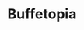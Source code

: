 ---
layout: place
title: "Buffetopia"
permalink: /texas/humble/buffetopia.html
stateAbbr: TX
stateName: Texas
cityName: Humble
seo:
  name: "Buffetopia"
  type: Restaurant
  links: https://www.buffetopiatx.com/
description: "Buffetopia serves delicious sushi in Humble, Texas. Try fresh Japanese dishes for a great dining experience. "
place_id: ChIJ0fC3r6azQIYRqyFIwT6FswY
photos:
  - name: >-
      places/ChIJ0fC3r6azQIYRqyFIwT6FswY/photos/AeeoHcLA23qtD0V8uFixfvoH8t_o223IcPizxhgZzn-FBwjm1XLGYyWTqoN2TEub6GdX7HHZFCW8JqNUwJGIinj1TaE0QbHyajZV5fqHT9UuJfSOQz41OhiJBbMbFkVDepAUS5ueCNaY2B7CWIsyVUos3OPAXmDwcyoDWqof1ASo8kG__jRSK5sTWLdqrTm6_JqbkEalpyLBXYc8yLwtFnQCTrUnAqhSe9gCVkFYWox_Sgtl7YJSQ9JouZQP8wO3rOkfNDBrb5IteuZEbNYxWg58nA-jd05LOmfn32vfjWdVaKhIaQ
    widthPx: 1702
    heightPx: 1276
    authorAttributions:
      - displayName: Buffetopia
        uri: https://maps.google.com/maps/contrib/112105546769884134669
        photoUri: >-
          https://lh3.googleusercontent.com/a-/ALV-UjVFrgXc2Rd2SBMyFKy6Y2hvtgbF4cCDdrR_N-aoaDdEpkRgtFA=s100-p-k-no-mo
    flagContentUri: >-
      https://www.google.com/local/imagery/report/?cb_client=maps_api_places.places_api&image_key=!1e10!2sAF1QipOJxavRCgq1gD7rG4hLZxdYoeDoPZLpXmPco0F7&hl=en-US
    googleMapsUri: >-
      https://www.google.com/maps/place//data=!3m4!1e2!3m2!1sAF1QipOJxavRCgq1gD7rG4hLZxdYoeDoPZLpXmPco0F7!2e10!4m2!3m1!1s0x8640b3a6afb7f0d1:0x6b3853ec14821ab
  - name: >-
      places/ChIJ0fC3r6azQIYRqyFIwT6FswY/photos/AeeoHcK14KZQ_UELh4RqyGLl3dVSvlQYokKcGShEA_6yMN3CZD017sxMW2gsaOC7weoMreCrV2dcHfpJfOIhExsKn9Vc3zTuTHTd9pAP3RLOjsTpGc5-foOBhSKN1pimSRaxo_-sMvKvciV9j9PsKTecDUmkguVpilvnRnQ2FB4MukjK7vOD4GAq2Eeut24dnLNciBUhagkaN7mwlc6A827A4eMwrFKkMVWSQ5NoKtYgit2UVijRS-YElFvuMZwWodWy3M3qt9-xuIda61DHpqsu63Hvraw_-wuHLAAPlc9GIxRYmteErI_Wx5kMJ3fB4PlSg92RN-trNLIUZKWSKrX-GHOB1rUECFue9cLXRJy5HE8p8qPGR753F1U-hABzG9Aa03KTwcSC7-B2iatnxjlaOjUv1fs7vR1PHDvMc5yapHIFdG6bzD5jt3aylNmhtg
    widthPx: 4032
    heightPx: 2268
    authorAttributions:
      - displayName: Gary Pugh
        uri: https://maps.google.com/maps/contrib/103704654975189989024
        photoUri: >-
          https://lh3.googleusercontent.com/a-/ALV-UjX0o4xBN0_T52PAtjoXMZmjyhblrjG4tkAGorbnF_F-mFl88gm0Gw=s100-p-k-no-mo
    flagContentUri: >-
      https://www.google.com/local/imagery/report/?cb_client=maps_api_places.places_api&image_key=!1e10!2sCIABIhADydERiBiqRGfiWVYAAeai&hl=en-US
    googleMapsUri: >-
      https://www.google.com/maps/place//data=!3m4!1e2!3m2!1sCIABIhADydERiBiqRGfiWVYAAeai!2e10!4m2!3m1!1s0x8640b3a6afb7f0d1:0x6b3853ec14821ab
  - name: >-
      places/ChIJ0fC3r6azQIYRqyFIwT6FswY/photos/AeeoHcJkGG2uxaovkbRPxpmzNLH1Yx6OjYmpBCKLbKsgHSRF6H2yBC0zPKwcFd6W83EMKY4B4EiqIEFeHGvhx-BHVk-babG-cbR1kmuvUORfS4czUh8SXWUBvDtZnvceHV4YubnptqgDQa8ws-Cccs0rSGBzRGg1pkDgjMVnxDLWkRN-rFdyDkCWEJo6azBpX__t6o84cSG7t6kT4PMDY5ZzLShh7K4KFBUiIaVq140-MAibYvtOjAQEwM3ECnggq33pefUMog7ip6jUdiIxHTlKT-FZMPphwZUlDafcC33lq03OwclsTcQxRPGg83MLG8HkpJd6yxCQ2bRksqTqadYtwJBw3CxAFwzW6SqX9QLcnpNCwVcmWL31I1SN71gS8u6qwCZanJ_I6Q4GaIpnVFuh71MJ6eqBL_MccgUklQeQmQ3Hfg
    widthPx: 4800
    heightPx: 3600
    authorAttributions:
      - displayName: J
        uri: https://maps.google.com/maps/contrib/102429901943080699374
        photoUri: >-
          https://lh3.googleusercontent.com/a/ACg8ocIapaVBLvoaFTPzGj6lTc0bT2EfWcsVM9Euc9habOu3sHklyA=s100-p-k-no-mo
    flagContentUri: >-
      https://www.google.com/local/imagery/report/?cb_client=maps_api_places.places_api&image_key=!1e10!2sCIHM0ogKEICAgMDg8sjyMA&hl=en-US
    googleMapsUri: >-
      https://www.google.com/maps/place//data=!3m4!1e2!3m2!1sCIHM0ogKEICAgMDg8sjyMA!2e10!4m2!3m1!1s0x8640b3a6afb7f0d1:0x6b3853ec14821ab
  - name: >-
      places/ChIJ0fC3r6azQIYRqyFIwT6FswY/photos/AeeoHcI_M8CadcAsLdfn_rf9sygNiToyubLrEdR0lvgoL8VIu1dCzTz15TAWIsl4BHpHooxDWDMfq0mPVjj8jFzAfIBlA5oMb2c9MDkFXs9hq27bxE15V7cITLBMpaW785kmg86x_PMpcAeFVoZsWfuei5tnqE5Matp8_93-Xtfe8Wl7_V2-_VY6tAfoLMr_tia_tq-DseB2HxKpC04qi_jGqviC0pTn5Z3cuaxSCSDbRimdQEUpeXoZ9AGofv3a1zbJnjOFap4-b6JT5Al542gyeMGFOmV1flRAVDXNUertDQrExrsTLKNG_GgR7oNhASBAyTO4aRQ5vtgYgWYROQbd8lShSk5axQPLMggc7pehWPx4xieWPuDelGSFgYdJQNToXJvuquc10n305K2lw9DPUc2bHglHTMCzqqGkGENCHowXG-ka
    widthPx: 3600
    heightPx: 4800
    authorAttributions:
      - displayName: xuhong zhuang
        uri: https://maps.google.com/maps/contrib/105539401919387974244
        photoUri: >-
          https://lh3.googleusercontent.com/a-/ALV-UjWLn3C9So7mYpOIfCGcHuTN_Ctkn5vfO8Vyd7q9wgeUZ62rucId=s100-p-k-no-mo
    flagContentUri: >-
      https://www.google.com/local/imagery/report/?cb_client=maps_api_places.places_api&image_key=!1e10!2sCIHM0ogKEICAgMDI2M6lqwE&hl=en-US
    googleMapsUri: >-
      https://www.google.com/maps/place//data=!3m4!1e2!3m2!1sCIHM0ogKEICAgMDI2M6lqwE!2e10!4m2!3m1!1s0x8640b3a6afb7f0d1:0x6b3853ec14821ab
  - name: >-
      places/ChIJ0fC3r6azQIYRqyFIwT6FswY/photos/AeeoHcJSmM6XOkKGYlpUdxWWwO_9cQMj-3feY4ejaz30PN4SnSkqv9dGwX2j-NLmKqW62OiyF1wc6z2CNjsBE1_2kU1PA8TAa8sxBTUbf2JcO9g8I7AVbeiwT5G6MO882deb8ZZfTF-mFbZ0eJKHMWLE3o6zgU_uWkIaYwE6klqRay7RBhkltHQ_ZE7eBUlpz4H3XbyU8n6JG2STMCSJ-q13tB_4aMbDi3id7s12z-9ol3a293I57h4Xlkh2-zmcRELrgODJC-zizXucoLUy6hWT8XbqHJ50hgLxrOfBuPsk3g1iD9S312aaHutjy3Rym6nWmisek4aUcI5VTqnvRMbHAXrtgGnaKGWGT9utlVHUKz1ExzGIZVSo-cB22mniSGjZVrPfPummSOSdCQ0Jzs7XW2ljTFEgva9KPTkVMa84O4Wm2Zik
    widthPx: 4080
    heightPx: 1836
    authorAttributions:
      - displayName: David Perez
        uri: https://maps.google.com/maps/contrib/111376814999594742926
        photoUri: >-
          https://lh3.googleusercontent.com/a-/ALV-UjWGMmGHzlRNAjF1ZojSGy4OWGdSV5RJ1rDd74qhcwxv9rcVw194=s100-p-k-no-mo
    flagContentUri: >-
      https://www.google.com/local/imagery/report/?cb_client=maps_api_places.places_api&image_key=!1e10!2sCIHM0ogKEICAgMCI9oXklgE&hl=en-US
    googleMapsUri: >-
      https://www.google.com/maps/place//data=!3m4!1e2!3m2!1sCIHM0ogKEICAgMCI9oXklgE!2e10!4m2!3m1!1s0x8640b3a6afb7f0d1:0x6b3853ec14821ab
  - name: >-
      places/ChIJ0fC3r6azQIYRqyFIwT6FswY/photos/AeeoHcIStudRel6qB3_NMhzF6wP7YTa_8Js1IFvvDRy9pd1O0OyaNOf8N9Bk_w7Q3wzHB4Dob8Ex2von71xIeHYDjkTDc7DVU2_-zuI8VQM0dnGd0JoUYXfSHRVXGAHL9Ehj2wHd6OUkt6fvyhkdW4QT72e_Pra_vs1S2yyjizsfjAOPQqOsy6PHB6VaFQ8O8VbOT1dXzcs3pRBQkkRxPBn9Z1hdjJVgOPsL2WkpT0a-4J9RiTCgTjvsXiRFwlYu5L6ReNzg9mjdjxnqrfeR5XZJQim3Hj4wlWKsFDThBQb0ORJyrirqkcjOYY-KCEVcUSrzM-iF04_F6WyoeHZ7y4DQBfwBGENI0v7Y7Czz9hnN_BGi7O-TTQ0VScCqnQ2ds-HDfCJNGhGKjfc6gqEt74Rg215bt0xQSWhG5TwHzWT_4ysiMRyj
    widthPx: 4080
    heightPx: 3060
    authorAttributions:
      - displayName: jAm Montenegro
        uri: https://maps.google.com/maps/contrib/103509924260828837371
        photoUri: >-
          https://lh3.googleusercontent.com/a-/ALV-UjU6xYI8eit5gN1r3OvI3g4-XCjd1S09CoJI9bsAHor4sugzddrc=s100-p-k-no-mo
    flagContentUri: >-
      https://www.google.com/local/imagery/report/?cb_client=maps_api_places.places_api&image_key=!1e10!2sCIHM0ogKEICAgMCQk_OS_QE&hl=en-US
    googleMapsUri: >-
      https://www.google.com/maps/place//data=!3m4!1e2!3m2!1sCIHM0ogKEICAgMCQk_OS_QE!2e10!4m2!3m1!1s0x8640b3a6afb7f0d1:0x6b3853ec14821ab
  - name: >-
      places/ChIJ0fC3r6azQIYRqyFIwT6FswY/photos/AeeoHcK1FHKBT7J5t7LdtRVBg8p32arIwZ7Bwfh1xw-3e9SvwLa-XbPTv1mzKHRgjnRhmkL_6lt9YwgoxHJqYp8aEM55uDelvR87u1nFVgfksG3EN1EgZl5uGxg3D1zPgdLNzkVMu8xe7KaUbnw5TYNv-cTg0RHlYx6tSFuZoXuQXjF3ZTn2vBjNsDNyQJDcuqmvHblOU9NYHJrkNwvKr4Gsud73mFvAZ8N9aMME-bPKgyA4IGBPoE6yJERtkICUKyRcuvYzKQtpZcRZ76NpEpLbJ3VNbYy9fM1t8IScU_7VigaEvSqOG-p-Tin5t9Umy9_HFGIEQysMQm13e1QZ3aute3dsjzzCR5Ck5o1kgxwB3Z0lDrOJvkwNYVEwRP8BOJNioVSia6yV2Oj_7dCQEwDOeYr8RDSToAttaysBV1WdbHxodg
    widthPx: 4800
    heightPx: 3600
    authorAttributions:
      - displayName: Paul Gantcher
        uri: https://maps.google.com/maps/contrib/113137095513792040022
        photoUri: >-
          https://lh3.googleusercontent.com/a-/ALV-UjXJyWeG5zAWxk3fyfCm4zadYVq5ngo11em_wE-1xh-5on1c1FhmPg=s100-p-k-no-mo
    flagContentUri: >-
      https://www.google.com/local/imagery/report/?cb_client=maps_api_places.places_api&image_key=!1e10!2sCIHM0ogKEICAgMCg8tr4Yw&hl=en-US
    googleMapsUri: >-
      https://www.google.com/maps/place//data=!3m4!1e2!3m2!1sCIHM0ogKEICAgMCg8tr4Yw!2e10!4m2!3m1!1s0x8640b3a6afb7f0d1:0x6b3853ec14821ab
  - name: >-
      places/ChIJ0fC3r6azQIYRqyFIwT6FswY/photos/AeeoHcKAJZS0pCZeonqoplqhx8J0Bnef4uQGj5p1NyXfFuTxC79M2qP20a_ivelzMNLJknEXgiVUqPkjg8-P3kr3c2d6bkLvES2RB8pB6Z8fg5GoIjHnod-pPu5ckVchxo6KxrCDnltThaEV6TUvwYCWGPZxIq4048492uX69j90pNXLFNz55OUuS5sU4RJu09k-Awkhttr4PiCjD7BCJimMoFyuX5tx5QUR0hqgUtVA7oGe7NvHW4HDSVP0-ofhl5W-feeC9xhhRJexJM8TKjTZf2Sk43GM3EFQVAN-MwlbIfVJoFdh3V4n0xRzcIhVbKcYijV3FSDwuho-b_dzOUMhx_vGoreX25e9ylZLr6GSDOq2qtPUOH1Z3UewvqzJKzoR0CFREmgml66avS3utJ1pYDSBCNjVNnh9N0Nqo7-NERkUj3M
    widthPx: 3024
    heightPx: 4032
    authorAttributions:
      - displayName: Shell Pianist
        uri: https://maps.google.com/maps/contrib/113994063107233440445
        photoUri: >-
          https://lh3.googleusercontent.com/a-/ALV-UjUnp4-8IZoMFDcC8Vs-bvdPb7lFEVzlIi_fCamNzf7ofpTVlGA=s100-p-k-no-mo
    flagContentUri: >-
      https://www.google.com/local/imagery/report/?cb_client=maps_api_places.places_api&image_key=!1e10!2sCIHM0ogKEICAgMCQgLbr7AE&hl=en-US
    googleMapsUri: >-
      https://www.google.com/maps/place//data=!3m4!1e2!3m2!1sCIHM0ogKEICAgMCQgLbr7AE!2e10!4m2!3m1!1s0x8640b3a6afb7f0d1:0x6b3853ec14821ab
  - name: >-
      places/ChIJ0fC3r6azQIYRqyFIwT6FswY/photos/AeeoHcKrHu2Wb1GJcGqaMwL4gLBmkjIghZLEFhwutC8LNZkvkrXQgEO5W_ytSQ0LjUBb0GBTZBb0x5hsGZJK3Lx-wdTGFBXOuJVFl_S5T09bPdT_Al88-375aAmA8kG4uDrdinWJqKfJUSEnsrcu32u89ru2fSoQiYj6AaedIwVRVrJ5CxeBdblBtun-IcgFmVA6zF1_npDQkf-SJAwsaSngPhFBIayIEjwU5oipJrbF7JhgZ4_09rfqpTwraA5KF56_JRCg8fdYhiZVg0-0SmBbQnrjaD0XXH0CmJgXwwAEhSfDQApwQ_8Lm6hZWjTAt7m99vp1REPh9yjwtOxC2wR6zpgRXf83FZa6hPMCLVUFGGLbuFnVUZQ1W85AaXVk_SDWElZA7Pmg1AHYON-T2nOQukeKE3jk4kCiea6dTlInveKmowg
    widthPx: 3000
    heightPx: 4000
    authorAttributions:
      - displayName: Jose Gonzalez
        uri: https://maps.google.com/maps/contrib/115286617862164973719
        photoUri: >-
          https://lh3.googleusercontent.com/a-/ALV-UjWcqZ_pJm2_7_NDZAXJmzFXIup8pTYfvSujltujBFSw6htFn-Ug=s100-p-k-no-mo
    flagContentUri: >-
      https://www.google.com/local/imagery/report/?cb_client=maps_api_places.places_api&image_key=!1e10!2sCIHM0ogKEICAgMDQotGOiAE&hl=en-US
    googleMapsUri: >-
      https://www.google.com/maps/place//data=!3m4!1e2!3m2!1sCIHM0ogKEICAgMDQotGOiAE!2e10!4m2!3m1!1s0x8640b3a6afb7f0d1:0x6b3853ec14821ab
  - name: >-
      places/ChIJ0fC3r6azQIYRqyFIwT6FswY/photos/AeeoHcLc0VM-scY9wIQgzqBDNvOKC5VLIuQxTOhId8m2qn_AEdloA-GB6BGI_C2ngFRd6KwKIgSahUQVX2M4JNZMOOSRtGpD84qXr4he_gDmfMkq4J40E3SzpcSCPdWwa_LiEbzp8Cus-bcqxyDClCFPJzL67NVI-x8xxSz5oNSLetUA6LCYa-Xs3-wvxQ08Bhil3ywECGNOai1A5U7lsn-98LPJ3pQ1riIONtvjw1gNuar6jZCocfud1XyGIBr8Jsp2_j8LAOobgHIPcYvGyrtI_htdkwEkUmJ4w9FhqT97ifl7CrwjSDEpnykO1kfGWGppv0--B09TgNHdT7tK0Kj0MX9n33MmXlfT9NzWWmdy-nf5yY74M_Mr4gi57iV35jnX86C6hdaKEXHoUtCY4AwjVEDrEGGeYwbzhzNdcLrNumM
    widthPx: 4032
    heightPx: 3024
    authorAttributions:
      - displayName: Triple R LLC
        uri: https://maps.google.com/maps/contrib/102004341600033104421
        photoUri: >-
          https://lh3.googleusercontent.com/a/ACg8ocIrc8MIK1tBhXAjlY9t-zmXvCL-mGkuSq8_-Uz3xH3rSAmNMg=s100-p-k-no-mo
    flagContentUri: >-
      https://www.google.com/local/imagery/report/?cb_client=maps_api_places.places_api&image_key=!1e10!2sCIHM0ogKEICAgMCg3PvdEw&hl=en-US
    googleMapsUri: >-
      https://www.google.com/maps/place//data=!3m4!1e2!3m2!1sCIHM0ogKEICAgMCg3PvdEw!2e10!4m2!3m1!1s0x8640b3a6afb7f0d1:0x6b3853ec14821ab
address: 9930 Farm to Market 1960 Bypass Rd W, Humble, TX 77338, USA
street: 9930 Farm to Market 1960 Bypass Rd W
city: Humble
state: TX
zip: '77338'
country: USA
neighborhood: null
latitude: '30.004126'
longitude: '-95.273655'
accessibility_options:
  wheelchairAccessibleParking: true
  wheelchairAccessibleEntrance: true
  wheelchairAccessibleRestroom: true
  wheelchairAccessibleSeating: true
business_status: OPERATIONAL
name: Buffetopia
google_maps_links:
  directionsUri: >-
    https://www.google.com/maps/dir//''/data=!4m7!4m6!1m1!4e2!1m2!1m1!1s0x8640b3a6afb7f0d1:0x6b3853ec14821ab!3e0
  placeUri: https://maps.google.com/?cid=482876089635971499
  writeAReviewUri: >-
    https://www.google.com/maps/place//data=!4m3!3m2!1s0x8640b3a6afb7f0d1:0x6b3853ec14821ab!12e1
  reviewsUri: >-
    https://www.google.com/maps/place//data=!4m4!3m3!1s0x8640b3a6afb7f0d1:0x6b3853ec14821ab!9m1!1b1
  photosUri: >-
    https://www.google.com/maps/place//data=!4m3!3m2!1s0x8640b3a6afb7f0d1:0x6b3853ec14821ab!10e5
primary_type: Buffet Restaurant
opening_hours:
  regular: null
  current: null
secondary_opening_hours:
  regular:
    weekdayDescriptions: null
    type: null
  current:
    weekdayDescriptions: null
    type: null
phone: (346) 589-8888
price_level: PRICE_LEVEL_MODERATE
price_range: $10 &ndash; $20
rating: '4.8'
rating_count: 1454
website: https://www.buffetopiatx.com/
reviews: null
parking_options: null
payment_options: null
allow_dogs: null
curbside_pickup: null
delivery: null
dine_in: null
good_for_children: null
good_for_groups: null
good_for_sports: null
live_music: null
menu_for_children: null
outdoor_seating: null
reservable: null
restroom: null
serves_beer: null
serves_breakfast: null
serves_brunch: null
serves_cocktails: null
serves_coffee: null
serves_dinner: null
serves_dessert: null
serves_lunch: null
serves_vegetarian_food: null
serves_wine: null
takeout: null
summary: null

---